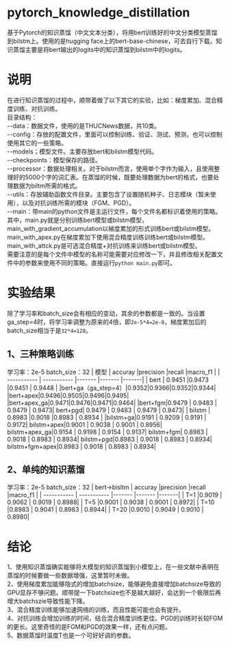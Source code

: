 # pytorch_knowledge_distillation
基于Pytorch的知识蒸馏（中文文本分类），将用bert训练好的中文分类模型蒸馏到bilstm上。使用的是hugging face上的bert-base-chinese，可去自行下载。知识蒸馏主要是将bert输出的logits中的知识蒸馏到bilstm中的logits。

# 说明
在进行知识蒸馏的过程中，顺带着做了以下其它的实验，比如：梯度累加、混合精度训练、对抗训练。<br>
目录结构：<br>
--data：数据文件，使用的是THUCNews数据，共10类。<br>
--config：存放的配置文件，里面可以控制训练、验证、测试、预测，也可以控制使用其它的一些策略。<br>
--models；模型文件。主要存放bert和bilstm模型代码。<br>
--checkpoints：模型保存的路径。<br>
--processor：数据处理相关。对于bilstm而言，使用单个字作为输入，且使用整理好的5000个字的词汇表。在蒸馏的时候，既要处理数据为bert的格式，也要处理数据为biltm所需的格式。<br>
--utils：存放辅助函数文件目录。主要包含了设置随机种子、日志模块（暂未使用），以及对抗训练所需的模块（FGM、PGD）。<br>
--main：带main的python文件是主运行文件，每个文件名都标识着使用的策略。其中，main.py就是分别训练bert模型或bilstm模型，main_with_gradient_accumulation以梯度累加的形式训练bert或bilstm模型。main_with_apex.py在梯度累加下使用混合精度训练训练bert或bilstm模型。main_with_attck.py是可选混合精度+对抗训练来训练bert或bilstm模型。<br>
需要注意的是每个文件中模型的名称可能需要对应修改一下，并且修改相关配置文件中的参数来使用不同的策略。直接运行```python main.py```即可。

# 实验结果
除了学习率和batch_size会有相应的变动，其余的参数都是一致的。当设置ga_step=4时，将学习率调整为原来的4倍，即```2e-5*4=2e-8```，梯度累加后的batch_size相当于是```32*4=128```。
## 1、三种策略训练
学习率：2e-5 batch_size：32
| 模型      | accuray |precision |recall |macro_f1 |
| ----------- | ----------- |------- |------- |-------|
| bert      | 0.9451       |0.9473 |0.9451 |   0.9448    |
|bert+ga（ga_step=4）|0.9352|0.9366|0.9352|0.9344|
|bert+apex|0.9496|0.9505|0.9496|0.9495|
|bert+apex_ga|0.9471|0.9476|0.9471|0.9464|
|bert+fgm|0.9479   | 0.9483 |   0.9479 |   0.9473|
bert+pgd|     0.9479  |  0.9483  |  0.9479 |   0.9473|
| bilstm   | 0.8983        |0.9018 |0.8983 |    0.8934   |
|bilstm+ga|0.9191   | 0.9209 |   0.9191 |   0.9172|
bilstm+apex|0.9001   | 0.9038  |  0.9001 |   0.8956|
bilstm+apex_ga|0.9154 |   0.9198  |  0.9154 |   0.9137|
bilstm+fgm|   0.8983  |  0.9018  |  0.8983  |  0.8934|
bilstm+pgd|0.8983  |  0.9018  |  0.8983  |  0.8934|
bilstm+fgm+apex|0.8983  |  0.9018 |   0.8983  |  0.8934|
## 2、单纯的知识蒸馏
学习率：2e-5 batch_size：32
| bert->bisltm      | accuray |precision |recall |macro_f1 |
| ----------- | ----------- |------- |------- |-------|
|  T=1        |0.9019  | 0.9062   | 0.9019  |  0.8988|
|  T=5        |0.9001  |  0.9038  |  0.9001  |  0.8972|
|  T=10       |0.8983  |  0.9041   | 0.8983  |  0.8944|
|  T=20       |0.9010  |  0.9049   | 0.9010 |   0.8980|

# 结论
1、使用知识蒸馏确实能够将大模型的知识蒸馏到小模型上，在一些文献中表明在蒸馏的时候要做一些数据增强，这里暂时未做。<br>
2、使用梯度累加能够隐式的增加batchsize，能够避免直接增加batchsize导致的GPU显存不够问题。顺带提一下batchsize也不是越大越好，会达到一个极限后再增大batchszie导致性能下降。<br>
3、混合精度训练能够加速网络的训练，而且性能可能也会有提升。<br>
4、对抗训练会增加训练的时间，结合混合精度训练更佳。PGD的训练时长较FGM的更长。这里奇怪的是FGM和PGD的效果一样，还有点问题。<br>
5、数据蒸馏时温度T也是一个可好好调的参数。<br>


